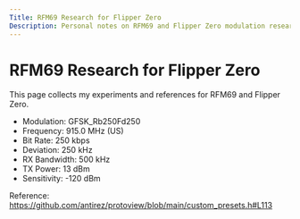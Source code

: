 ```yaml
---
Title: RFM69 Research for Flipper Zero
Description: Personal notes on RFM69 and Flipper Zero modulation research.
---
```


# RFM69 Research for Flipper Zero

This page collects my experiments and references for RFM69 and Flipper Zero.

- Modulation: GFSK_Rb250Fd250
- Frequency: 915.0 MHz (US)
- Bit Rate: 250 kbps
- Deviation: 250 kHz
- RX Bandwidth: 500 kHz
- TX Power: 13 dBm
- Sensitivity: -120 dBm

Reference: https://github.com/antirez/protoview/blob/main/custom_presets.h#L113
